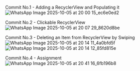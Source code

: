 Commit No.1 - Adding a RecyclerView and Populating it
![WhatsApp Image 2025-10-05 at 20 00 15_ec6e0ed2](https://github.com/user-attachments/assets/bbdabb31-d7d1-49e9-8871-f85e11a02498)

Commit No.2 - Clickable RecyclerView
![WhatsApp Image 2025-10-05 at 20 07 29_8620d8be](https://github.com/user-attachments/assets/16a8d573-b836-4505-9f89-5e375188690f)

Commit No.3 - Deleting an Item from RecyclerView by Swiping
![WhatsApp Image 2025-10-05 at 20 14 11_4a0bfd5f](https://github.com/user-attachments/assets/941378b3-2707-47cf-902b-3d01e35eef79)
![WhatsApp Image 2025-10-05 at 20 14 12_85fd815e](https://github.com/user-attachments/assets/4f4cf092-24e6-4915-b3bb-63dad37554b2)

Commit No.4 - Assignment
![WhatsApp Image 2025-10-05 at 20 41 16_6fb196b8](https://github.com/user-attachments/assets/222793a8-d8e1-49cc-a688-29ed1fdd93a6)
